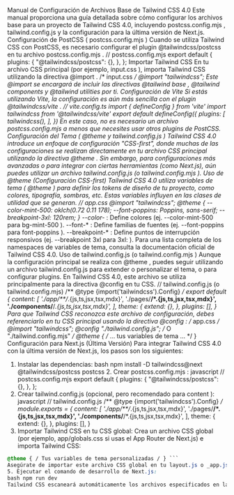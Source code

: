 Manual de Configuración de Archivos Base de Tailwind CSS 4.0 
Este manual proporciona una guía detallada sobre cómo configurar los archivos base para un proyecto de Tailwind CSS 4.0, incluyendo postcss.config.mjs , tailwind.config.js y la configuración para la última versión de Next.js. 
Configuración de PostCSS ( postcss.config.mjs ) 
Cuando se utiliza Tailwind CSS con PostCSS, es necesario configurar el plugin @tailwindcss/postcss en tu archivo postcss.config.mjs . 
// postcss.config.mjs 
export default { 
plugins: { 
"@tailwindcss/postcss": {}, 
}, 
}; 
Importar Tailwind CSS 
En tu archivo CSS principal (por ejemplo, input.css ), importa Tailwind CSS utilizando la directiva @import . 
/* input.css */ 
@import "tailwindcss"; 
Este @import se encargará de incluir las directivas @tailwind base , @tailwind components y @tailwind utilities por ti.
Configuración de Vite 
Si estás utilizando Vite, la configuración es aún más sencilla con el plugin @tailwindcss/vite . 
// vite.config.ts 
import { defineConfig } from 'vite' 
import tailwindcss from '@tailwindcss/vite' 
export default defineConfig({ 
plugins: [ 
tailwindcss(), 
], 
}) 
En este caso, no es necesario un archivo postcss.config.mjs a menos que necesites usar otros plugins de PostCSS. 
Configuración del Tema ( @theme y 
tailwind.config.js ) 
Tailwind CSS 4.0 introduce un enfoque de configuración "CSS-first", donde muchas de las configuraciones se realizan directamente en tu archivo CSS principal utilizando la directiva @theme . Sin embargo, para configuraciones más avanzadas o para integrar con ciertas herramientas (como Next.js), aún puedes utilizar un archivo tailwind.config.js (o tailwind.config.mjs ). 
Uso de @theme (Configuración CSS-first) 
Tailwind CSS 4.0 utiliza variables de tema ( @theme ) para definir los tokens de diseño de tu proyecto, como colores, tipografía, sombras, etc. Estas variables influyen en las clases de utilidad que se generan. 
// app.css 
@import "tailwindcss"; 
@theme { 
--color-mint-500: oklch(0.72 0.11 178); 
--font-poppins: Poppins, sans-serif; 
--breakpoint-3xl: 120rem; 
}
--color-* : Define colores (ej. --color-mint-500 para bg-mint-500 ). --font-* : Define familias de fuentes (ej. --font-poppins para font-poppins ). 
--breakpoint-* : Define puntos de interrupción responsivos (ej. --breakpoint 3xl para 3xl: ). 
Para una lista completa de los namespaces de variables de tema, consulta la documentación oficial de Tailwind CSS 4.0. 
Uso de tailwind.config.js (o tailwind.config.mjs ) 
Aunque la configuración principal se realiza con @theme , puedes seguir utilizando un archivo tailwind.config.js para extender o personalizar el tema, o para configurar plugins. En Tailwind CSS 4.0, este archivo se utiliza principalmente para la directiva @config en tu CSS. 
// tailwind.config.js (o tailwind.config.mjs) 
/** @type {import('tailwindcss').Config} */ 
export default { 
content: [ 
'./app/**/*.{js,ts,jsx,tsx,mdx}', 
'./pages/**/*.{js,ts,jsx,tsx,mdx}', 
'./components/**/*.{js,ts,jsx,tsx,mdx}', 
], 
theme: { 
extend: {}, 
}, 
plugins: [], 
} 
Para que Tailwind CSS reconozca este archivo de configuración, debes referenciarlo en tu CSS principal usando la directiva @config : 
/* app.css */ 
@import "tailwindcss"; 
@config "./tailwind.config.js"; /* O "./tailwind.config.mjs" */ 
@theme { 
/* ... tus variables de tema ... */ 
}
Configuración para Next.js (Última Versión) 
Para integrar Tailwind CSS 4.0 con la última versión de Next.js, los pasos son los siguientes: 
1. Instalar las dependencias: 
bash npm install -D tailwindcss@next @tailwindcss/postcss postcss 2. Crear postcss.config.mjs : 
javascript // postcss.config.mjs export default { plugins: { "@tailwindcss/postcss": {}, }, }; 
3. Crear tailwind.config.js (opcional, pero recomendado para content ): 
javascript // tailwind.config.js /** @type {import('tailwindcss').Config} */ module.exports = { content: [ './app/**/*.{js,ts,jsx,tsx,mdx}', './pages/**/*.{js,ts,jsx,tsx,mdx}', './components/**/*.{js,ts,jsx,tsx,mdx}', ], theme: { extend: {}, }, plugins: [], } 
4. Importar Tailwind CSS en tu CSS global: 
Crea un archivo CSS global (por ejemplo, app/globals.css si usas el App Router de Next.js) e importa Tailwind CSS: 
```css / app/globals.css / @import "tailwindcss"; @config "../../tailwind.config.js"; / Ajusta la ruta según tu estructura / 
@theme { / Tus variables de tema personalizadas / } ``` 
Asegúrate de importar este archivo CSS global en tu layout.js o _app.js (para Pages Router). 
5. Ejecutar el comando de desarrollo de Next.js: 
bash npm run dev 
Tailwind CSS escaneará automáticamente los archivos especificados en la propiedad content de tailwind.config.js y generará los estilos necesarios.